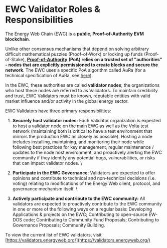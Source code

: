 # EWC Validator Roles & Responsibilities

The Energy Web Chain (EWC) is a **public, Proof-of-Authority EVM blockchain**.&#x20;

Unlike other consensus mechanisms that depend on solving arbitrary difficult mathematical puzzles (Proof-of-Work) or locking up funds (Proof-of-Stake), [**Proof-of-Authority**](https://openethereum.github.io/Proof-of-Authority-Chains) **(PoA) relies on a trusted set of "authorities" - nodes that are explicitly permissioned to create blocks and secure the network**. The EWC uses a specific PoA algorithm called AuRa (for a technical specification of AuRa, see [here](https://openethereum.github.io/Aura)).&#x20;

In the EWC, these authorities are called **validator nodes**; the organizations who host these nodes are referred to as Validators. To maintain credibility and trust, EWC Validators must be known, reputable entities with valid market influence and/or activity in the global energy sector.&#x20;

EWC Validators have three primary responsibilities:

1. **Securely host validator nodes:** Each Validator organization is expected to host a validator node on the main EWC as well as the Volta test network (maintaining both is critical to have a test environment that mirrors the production EWC as closely as possible). Hosting a node includes installing, maintaining, and monitoring their node while following best practices for key management, regular maintenance / updates to the node host environment, and proactively alerting the EWC community if they identify any potential bugs, vulnerabilities, or risks that can impact validator nodes. \

2. **Participate in the EWC Governance**: Validators are expected to offer opinions and contribute to technical and non-technical decisions (i.e. voting) relating to modifications of the Energy Web client, protocol, and governance mechanism itself. \

3. &#x20;**Actively participate and contribute to the EWC community:** All validators are expected to proactively contribute to the EWC community in one or more of the following ways on a regular basis: Developing Applications & projects on the EWC; Contributing to open-source EW-DOS code; Contributing to Community Fund Proposals; Contributing to Governance Proposals; Community Building. &#x20;

To view the current list of EWC validators, visit [https://validators.energyweb.org/](https://validators.energyweb.org/)
